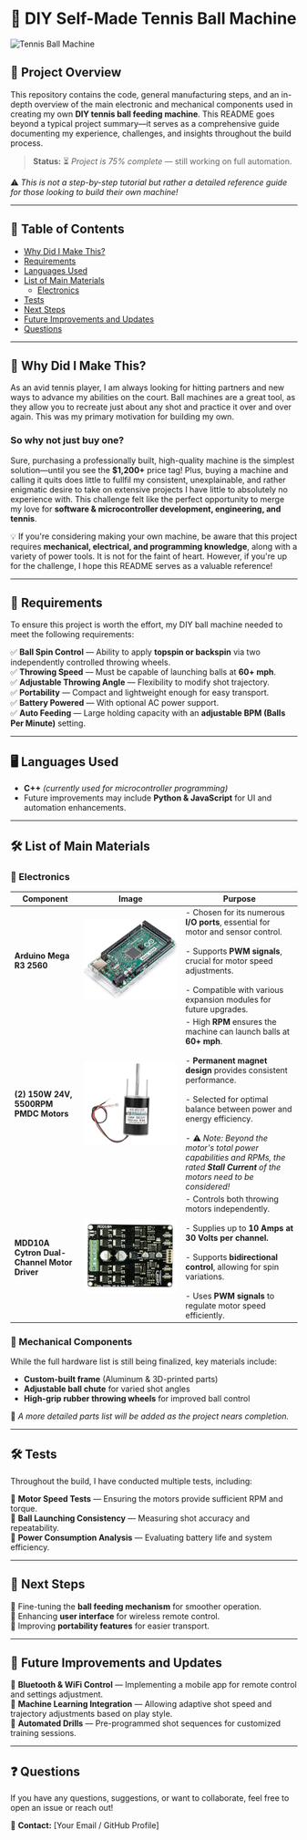 # 🎾 DIY Self-Made Tennis Ball Machine

![Tennis Ball Machine](images/tennis-ball-machine-banner.jpg)

## 🚀 Project Overview

This repository contains the code, general manufacturing steps, and an in-depth overview of the main electronic and mechanical components used in creating my own **DIY tennis ball feeding machine**. This README goes beyond a typical project summary—it serves as a comprehensive guide documenting my experience, challenges, and insights throughout the build process.

> **Status:** ⏳ *Project is 75% complete* — still working on full automation.

⚠️ *This is not a step-by-step tutorial but rather a detailed reference guide for those looking to build their own machine!*

---

## 📖 Table of Contents

- [Why Did I Make This?](#why-did-i-make-this)
- [Requirements](#requirements)
- [Languages Used](#languages-used)
- [List of Main Materials](#list-of-main-materials)
  - [Electronics](#electronics)
- [Tests](#tests)
- [Next Steps](#next-steps)
- [Future Improvements and Updates](#future-improvements-and-updates)
- [Questions](#questions)

---

## 🎯 Why Did I Make This?

As an avid tennis player, I am always looking for hitting partners and new ways to advance my abilities on the court. Ball machines are a great tool, as they allow you to recreate just about any shot and practice it over and over again. This was my primary motivation for building my own.

### So why not just buy one?

Sure, purchasing a professionally built, high-quality machine is the simplest solution—until you see the **$1,200+** price tag! Plus, buying a machine and calling it quits does little to fullfil my consistent, unexplainable, and rather enigmatic desire to take on extensive projects I have little to absolutely no experience with. This challenge felt like the perfect opportunity to merge my love for **software & microcontroller development, engineering, and tennis**.

💡 If you're considering making your own machine, be aware that this project requires **mechanical, electrical, and programming knowledge**, along with a variety of power tools. It is not for the faint of heart. However, if you're up for the challenge, I hope this README serves as a valuable reference!

---

## 🔧 Requirements

To ensure this project is worth the effort, my DIY ball machine needed to meet the following requirements:

✅ **Ball Spin Control** — Ability to apply **topspin or backspin** via two independently controlled throwing wheels.  
✅ **Throwing Speed** — Must be capable of launching balls at **60+ mph**.  
✅ **Adjustable Throwing Angle** — Flexibility to modify shot trajectory.  
✅ **Portability** — Compact and lightweight enough for easy transport.  
✅ **Battery Powered** — With optional AC power support.  
✅ **Auto Feeding** — Large holding capacity with an **adjustable BPM (Balls Per Minute)** setting.  

---

## 🖥️ Languages Used

- **C++** *(currently used for microcontroller programming)*
- Future improvements may include **Python & JavaScript** for UI and automation enhancements.

---

## 🛠️ List of Main Materials

### 🔌 Electronics

| Component | Image | Purpose |
|-----------|-------|---------|
| **Arduino Mega R3 2560** | ![Arduino Mega](images/arduino-mega-r3.jpg) | - Chosen for its numerous **I/O ports**, essential for motor and sensor control. <br><br> - Supports **PWM signals**, crucial for motor speed adjustments. <br><br> - Compatible with various expansion modules for future upgrades. |
| **(2) 150W 24V, 5500RPM PMDC Motors** | ![Motors](images/ball-machine-motors.png) | - High **RPM** ensures the machine can launch balls at **60+ mph**. <br><br> - **Permanent magnet design** provides consistent performance. <br><br> - Selected for optimal balance between power and energy efficiency. <br><br> - ⚠️ *Note: Beyond the motor's total power capabilities and RPMs, the rated **Stall Current** of the motors need to be considered!* |
| **MDD10A Cytron Dual-Channel Motor Driver** | ![Motor Driver](images/mdd10a-motor-driver.png) | - Controls both throwing motors independently. <br><br> - Supplies up to **10 Amps at 30 Volts per channel.** <br><br>- Supports **bidirectional control**, allowing for spin variations. <br><br> - Uses **PWM signals** to regulate motor speed efficiently. |


### 🔩 Mechanical Components

While the full hardware list is still being finalized, key materials include:

- **Custom-built frame** (Aluminum & 3D-printed parts)
- **Adjustable ball chute** for varied shot angles
- **High-grip rubber throwing wheels** for improved ball control

🔹 *A more detailed parts list will be added as the project nears completion.*

---

## 🛠️ Tests

Throughout the build, I have conducted multiple tests, including:

🔹 **Motor Speed Tests** — Ensuring the motors provide sufficient RPM and torque.  
🔹 **Ball Launching Consistency** — Measuring shot accuracy and repeatability.  
🔹 **Power Consumption Analysis** — Evaluating battery life and system efficiency.  

---

## 🚀 Next Steps

🔹 Fine-tuning the **ball feeding mechanism** for smoother operation.  
🔹 Enhancing **user interface** for wireless remote control.  
🔹 Improving **portability features** for easier transport.  

---

## 🔮 Future Improvements and Updates

🚀 **Bluetooth & WiFi Control** — Implementing a mobile app for remote control and settings adjustment.  
🚀 **Machine Learning Integration** — Allowing adaptive shot speed and trajectory adjustments based on play style.  
🚀 **Automated Drills** — Pre-programmed shot sequences for customized training sessions.  

---

## ❓ Questions

If you have any questions, suggestions, or want to collaborate, feel free to open an issue or reach out!

📩 **Contact:** [Your Email / GitHub Profile]

